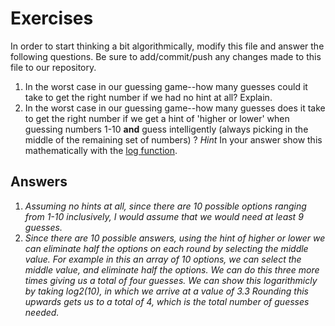 # Exercises

In order to start thinking a bit algorithmically, modify this file and answer the following questions. Be sure to add/commit/push any changes made to this file to our repository.

1. In the worst case in our guessing game--how many guesses could it take to get the right number if we had no hint at all? Explain.
2. In the worst case in our guessing game--how many guesses does it take to get the right number if we get a hint of 'higher or lower' when guessing numbers 1-10 **and** guess intelligently (always picking in the middle of the remaining set of numbers) ? *Hint* In your answer show this mathematically with the [log function](https://www.mathsisfun.com/algebra/logarithms.html).

## Answers

1. *Assuming no hints at all, since there are 10 possible options ranging from 1-10 inclusively, I would assume that we would need at least 9 guesses.*
2. *Since there are 10 possible answers, using the hint of higher or lower we can eliminate half the options on each round by selecting the middle value. For example in this an array of 10 options, we can select the middle value, and eliminate half the options. We can do this three more times giving us a total of four guesses. We can show this logarithmicly by taking log2(10), in which we arrive at a value of 3.3 Rounding this upwards gets us to a total of 4, which is the total number of guesses needed.*
